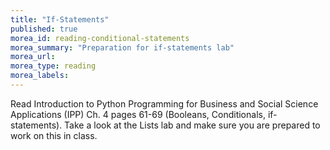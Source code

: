 ```yaml
---
title: "If-Statements"
published: true
morea_id: reading-conditional-statements
morea_summary: "Preparation for if-statements lab"
morea_url: 
morea_type: reading
morea_labels:
---
```


Read Introduction to Python Programming for Business and Social Science Applications (IPP) Ch. 4 pages 61-69 (Booleans, Conditionals, if-statements). Take a look at the Lists lab and make sure you are prepared to work on this in class.
